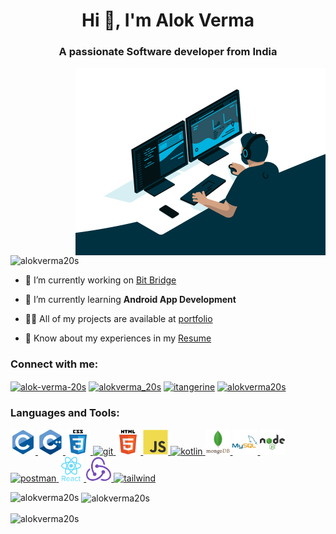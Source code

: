 <h1 align="center">Hi 👋, I'm Alok Verma</h1>
<h3 align="center">A passionate Software developer from India</h3>

<img align = "right" alt="coding" width="400" src="./Coding.gif">

<p align="left"> <img src="https://komarev.com/ghpvc/?username=alokverma20s&label=Profile%20views&color=0e75b6&style=flat" alt="alokverma20s" /> </p>

- 🔭 I’m currently working on [Bit Bridge](https://github.com/alokverma20s/Bit-Bridge.git)

- 🌱 I’m currently learning **Android App Development**

- 👨‍💻 All of my projects are available at [portfolio](http://alok-verma-portfolio.vercel.app/)

- 📄 Know about my experiences in my [Resume](https://drive.google.com/file/d/1Ck7vymgo5EidvRVozumFZPtScq7xNyl4/view)

<h3 align="left">Connect with me:</h3>
<p align="left">
<a href="https://linkedin.com/in/alok-verma-20s" target="blank"><img align="center" src="https://raw.githubusercontent.com/rahuldkjain/github-profile-readme-generator/master/src/images/icons/Social/linked-in-alt.svg" alt="alok-verma-20s" height="30" width="40" /></a>
<a href="https://instagram.com/alokverma_20s" target="blank"><img align="center" src="https://raw.githubusercontent.com/rahuldkjain/github-profile-readme-generator/master/src/images/icons/Social/instagram.svg" alt="alokverma_20s" height="30" width="40" /></a>
<a href="https://www.leetcode.com/itangerine" target="blank"><img align="center" src="https://raw.githubusercontent.com/rahuldkjain/github-profile-readme-generator/master/src/images/icons/Social/leet-code.svg" alt="itangerine" height="30" width="40" /></a>
<a href="https://auth.geeksforgeeks.org/user/alokverma20s" target="blank"><img align="center" src="https://raw.githubusercontent.com/rahuldkjain/github-profile-readme-generator/master/src/images/icons/Social/geeks-for-geeks.svg" alt="alokverma20s" height="30" width="40" /></a>
</p>

<h3 align="left">Languages and Tools:</h3>
<p align="left"> <a href="https://www.cprogramming.com/" target="_blank" rel="noreferrer"> <img src="https://raw.githubusercontent.com/devicons/devicon/master/icons/c/c-original.svg" alt="c" width="40" height="40"/> </a> <a href="https://www.w3schools.com/cpp/" target="_blank" rel="noreferrer"> <img src="https://raw.githubusercontent.com/devicons/devicon/master/icons/cplusplus/cplusplus-original.svg" alt="cplusplus" width="40" height="40"/> </a> <a href="https://www.w3schools.com/css/" target="_blank" rel="noreferrer"> <img src="https://raw.githubusercontent.com/devicons/devicon/master/icons/css3/css3-original-wordmark.svg" alt="css3" width="40" height="40"/> </a> <a href="https://git-scm.com/" target="_blank" rel="noreferrer"> <img src="https://www.vectorlogo.zone/logos/git-scm/git-scm-icon.svg" alt="git" width="40" height="40"/> </a> <a href="https://www.w3.org/html/" target="_blank" rel="noreferrer"> <img src="https://raw.githubusercontent.com/devicons/devicon/master/icons/html5/html5-original-wordmark.svg" alt="html5" width="40" height="40"/> </a> <a href="https://developer.mozilla.org/en-US/docs/Web/JavaScript" target="_blank" rel="noreferrer"> <img src="https://raw.githubusercontent.com/devicons/devicon/master/icons/javascript/javascript-original.svg" alt="javascript" width="40" height="40"/> </a> <a href="https://kotlinlang.org" target="_blank" rel="noreferrer"> <img src="https://www.vectorlogo.zone/logos/kotlinlang/kotlinlang-icon.svg" alt="kotlin" width="40" height="40"/> </a> <a href="https://www.mongodb.com/" target="_blank" rel="noreferrer"> <img src="https://raw.githubusercontent.com/devicons/devicon/master/icons/mongodb/mongodb-original-wordmark.svg" alt="mongodb" width="40" height="40"/> </a> <a href="https://www.mysql.com/" target="_blank" rel="noreferrer"> <img src="https://raw.githubusercontent.com/devicons/devicon/master/icons/mysql/mysql-original-wordmark.svg" alt="mysql" width="40" height="40"/> </a> <a href="https://nodejs.org" target="_blank" rel="noreferrer"> <img src="https://raw.githubusercontent.com/devicons/devicon/master/icons/nodejs/nodejs-original-wordmark.svg" alt="nodejs" width="40" height="40"/> </a> <a href="https://postman.com" target="_blank" rel="noreferrer"> <img src="https://www.vectorlogo.zone/logos/getpostman/getpostman-icon.svg" alt="postman" width="40" height="40"/> </a> <a href="https://reactjs.org/" target="_blank" rel="noreferrer"> <img src="https://raw.githubusercontent.com/devicons/devicon/master/icons/react/react-original-wordmark.svg" alt="react" width="40" height="40"/> </a> <a href="https://redux.js.org" target="_blank" rel="noreferrer"> <img src="https://raw.githubusercontent.com/devicons/devicon/master/icons/redux/redux-original.svg" alt="redux" width="40" height="40"/> </a> <a href="https://tailwindcss.com/" target="_blank" rel="noreferrer"> <img src="https://www.vectorlogo.zone/logos/tailwindcss/tailwindcss-icon.svg" alt="tailwind" width="40" height="40"/> </a> </p>

<p><img align="left" src="https://github-readme-stats.vercel.app/api/top-langs?username=alokverma20s&show_icons=true&locale=en&layout=compact" alt="alokverma20s" /></p>

<p>&nbsp;<img align="center" src="https://github-readme-stats.vercel.app/api?username=alokverma20s&show_icons=true&locale=en" alt="alokverma20s" /></p>

<p><img align="center" src="https://github-readme-streak-stats.herokuapp.com/?user=alokverma20s&" alt="alokverma20s" /></p>
